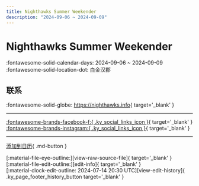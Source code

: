 ```yaml
---
title: Nighthawks Summer Weekender
description: "2024-09-06 ~ 2024-09-09"
---
```


# Nighthawks Summer Weekender 

:fontawesome-solid-calendar-days: 2024-09-06 ~ 2024-09-09  
:fontawesome-solid-location-dot: 白金汉郡  

## 联系

:fontawesome-solid-globe: <https://nighthawks.info>{ target='_blank' }  

---

 [:fontawesome-brands-facebook-f:{ .ky_social_links_icon }](https://www.facebook.com/events/357946137179298){ target='_blank' } [:fontawesome-brands-instagram:{ .ky_social_links_icon }](https://instagram.com/nighthawksweekender){ target='_blank' }

---

[添加到日历](https://swing.news/ics/zh-Hans/2024/en_GB/nighthawks-summer-weekender-2024.ics){ .md-button }

<div class="ky_page_footer" markdown>
<div class="ky_page_footer_trailing" markdown="span">
[:material-file-eye-outline:][view-raw-source-file]{ target='_blank' }
[:material-file-edit-outline:][edit-info]{ target='_blank' }
</div>
<div class="ky_page_footer_leading" markdown="span">
[:material-clock-edit-outline: 2024-07-14 20:30 UTC][view-edit-history]{ .ky_page_footer_history_button target='_blank' }
</div>
</div>

[view-raw-source-file]: https://github.com/swingdance/events/blob/main/2024/en_GB/nighthawks-summer-weekender-2024.json "查看原始源文件"
[edit-info]: https://github.com/swingdance/events/issues/new?assignees=&labels=update+event&projects=&template=03-update_entity.yml&title=%5B2024%2Fen_GB%5D%20Nighthawks%20Summer%20Weekender&region=en_GB&year=2024&id=nighthawks-summer-weekender-2024&name=Nighthawks%20Summer%20Weekender&org_id= "编辑信息"

[view-edit-history]: https://github.com/swingdance/events/commits/main/2024/en_GB/nighthawks-summer-weekender-2024.json "查看编辑历史"
